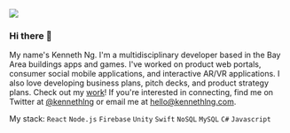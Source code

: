 ![](https://imgur.com/2k6JLNG.png)

### Hi there 👋

My name's Kenneth Ng. I'm a multidisciplinary developer based in the Bay Area buildings apps and games. I've worked on product web portals, consumer social mobile applications, and interactive AR/VR applications. I also love developing business plans, pitch decks, and product strategy plans. Check out my [work](https://kennethlng.com)! If you're interested in connecting, find me on Twitter at [@kennethlng](https://twitter.com/kennethlng) or email me at [hello@kennethlng.com](mailto:hello@kennethlng.com). 

My stack: `React` `Node.js` `Firebase` `Unity` `Swift` `NoSQL` `MySQL` `C#` `Javascript`

<!--
**kennethlng/kennethlng** is a ✨ _special_ ✨ repository because its `README.md` (this file) appears on your GitHub profile.

Here are some ideas to get you started:

- 🔭 I’m currently working on ...
- 🌱 I’m currently learning ...
- 👯 I’m looking to collaborate on ...
- 🤔 I’m looking for help with ...
- 💬 Ask me about ...
- 📫 How to reach me: ...
- 😄 Pronouns: ...
- ⚡ Fun fact: ...
-->
